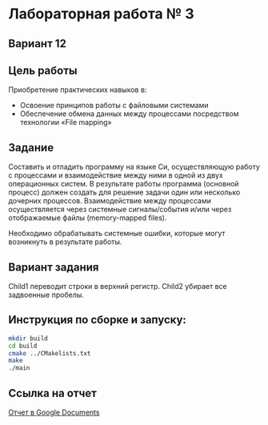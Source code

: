 # Лабораторная работа № 3
## Вариант 12

## Цель работы
Приобретение практических навыков в:
* Освоение принципов работы с файловыми системами
* Обеспечение обмена данных между процессами посредством технологии «File mapping»

## Задание
Составить и отладить программу на языке Си, осуществляющую работу с процессами и взаимодействие между ними в одной из двух операционных систем. В результате работы программа (основной процесс) должен создать для решение задачи один или несколько
дочерних процессов. Взаимодействие между процессами осуществляется через системные сигналы/события и/или через отображаемые файлы (memory-mapped files).

Необходимо обрабатывать системные ошибки, которые могут возникнуть в результате работы.

## Вариант задания
Child1 переводит строки в верхний регистр. Child2 убирает все задвоенные пробелы.
## Инструкция по сборке и запуску:
```sh
mkdir build
cd build
cmake ../CMakelists.txt
make
./main
```
## Ссылка на отчет
[Отчет в Google Documents](https://docs.google.com/document/d/1INRlqOqAmSIIVvo7af-3VY3FI70IELPN/edit?usp=sharing&ouid=101030734348693683939&rtpof=true&sd=true)